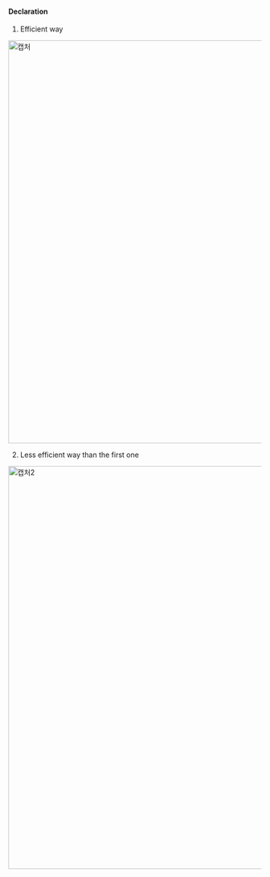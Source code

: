 #### Declaration


1. Efficient way
<img width="800" alt="캡처" src="https://user-images.githubusercontent.com/59908525/151665215-06cc39d4-af3c-4db2-8b05-1dca49b695d7.PNG">

2. Less efficient way than the first one
<img width="800" alt="캡처2" src="https://user-images.githubusercontent.com/59908525/151665219-22d818c3-f58e-4ed3-9c5e-b10c938e79b8.PNG">



###
